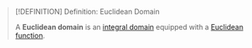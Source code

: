 >[!DEFINITION] Definition: Euclidean Domain
>
>A **Euclidean domain** is an [integral domain](../Integral%20Domain.md) equipped with a [Euclidean function](Euclidean%20Function.md).
>